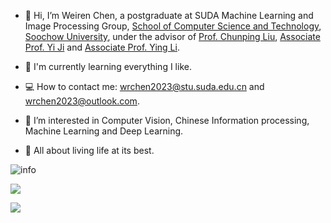 - 👋 Hi, I’m Weiren Chen, a postgraduate at SUDA Machine Learning and Image Processing Group, [School of Computer Science and Technology](http://scst.suda.edu.cn/), [Soochow University](http://www.suda.edu.cn/), under the advisor of [Prof. Chunping Liu](http://web.suda.edu.cn/cpliu/), [Associate Prof. Yi Ji](http://scst.suda.edu.cn/0e/3a/c30768a527930/page.htm) and [Associate Prof. Ying Li](http://scst.suda.edu.cn/10/65/c11250a528485/page.htm).

- 🌱 I'm currently learning everything I like.

- 💻 How to contact me: wrchen2023@stu.suda.edu.cn and wrchen2023@outlook.com.

- 👀 I’m interested in Computer Vision, Chinese Information processing, Machine Learning and Deep Learning.

- 💓 All about living life at its best.


![info](https://github-readme-stats.vercel.app/api?username=wrchen2001&show_icons=true&count_private=true&hide=prs&theme=default_repocard)


[![](https://img.shields.io/badge/-Python-007396?style=for-the-badge&logo=python&logoColor=ffffff)](https://www.python.org/) 

[![](https://img.shields.io/badge/OS-Arch%20Linux-33aadd?for-the-badge&logo=arch-linux&logoColor=ffffff)](https://www.archlinux.org/)



